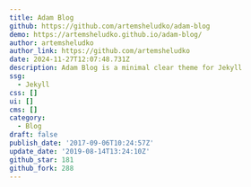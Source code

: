 ```yaml
---
title: Adam Blog
github: https://github.com/artemsheludko/adam-blog
demo: https://artemsheludko.github.io/adam-blog/
author: artemsheludko
author_link: https://github.com/artemsheludko
date: 2024-11-27T12:07:48.731Z
description: Adam Blog is a minimal clear theme for Jekyll
ssg:
  - Jekyll
css: []
ui: []
cms: []
category:
  - Blog
draft: false
publish_date: '2017-09-06T10:24:57Z'
update_date: '2019-08-14T13:24:10Z'
github_star: 181
github_fork: 288
---
```

